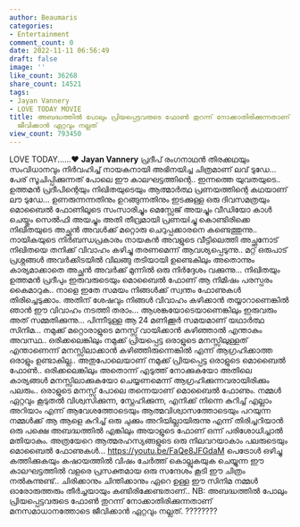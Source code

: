 ```yaml
---
author: Beaumaris
categories:
- Entertainment
comment_count: 0
date: 2022-11-11 06:56:49
draft: false
image: ''
like_count: 36268
share_count: 14521
tags:
- Jayan Vannery
- LOVE TODAY MOVIE
title: അബദ്ധത്തിൽ പോലും പ്രിയപ്പെട്ടവരുടെ ഫോൺ തുറന്ന് നോക്കാതിരിക്കുന്നതാണ് മനസമാധാനത്തോടെ
  ജീവിക്കാൻ ഏറ്റവും നല്ലത്
view_count: 793450
---
```


LOVE TODAY......❤️ **Jayan Vannery** പ്രദീപ് രംഗനാഥൻ തിരക്കഥയും സംവിധാനവും നിർവഹിച്ച് നായകനായി അഭിനയിച്ച ചിത്രമാണ് ലവ്‌ ടുഡേ... പേര് സൂചിപ്പിക്കുന്നത് പോലെ ഈ കാലഘട്ടത്തിന്റെ.. ഇന്നത്തെ യുവതയുടെ.. ഉത്തമൻ പ്രദീപിന്റെയും നിഖിതയുടെയും ആത്മാർത്ഥ പ്രണയത്തിന്റെ കഥയാണ് ലൗ ടുഡേ... ഉണരുന്നന്നതിനും ഉറങ്ങുന്നതിനും ഇടക്കുള്ള ഒരു ദിവസമത്രയും മൊബൈൽ ഫോണിലൂടെ സംസാരിച്ചും മെസ്സേജ് അയച്ചും വീഡിയോ കാൾ ചെയ്തും സെൽഫി അയച്ചും അതി തീവ്രമായി പ്രണയIച്ചു കൊണ്ടിരിക്കെ നിഖിതയുടെ അച്ഛൻ അവൾക്ക് മറ്റൊരു ചെറുപ്പക്കാരനെ കണ്ടെത്തുന്നു.. നായികയുടെ നിർബന്ധപ്രകാരം നായകൻ അവളുടെ വീട്ടിലെത്തി അച്ഛനോട് നിഖിതയെ തനിക്ക് വിവാഹം കഴിച്ചു തരണമെന്ന് ആവശ്യപ്പെടുന്നു.. മറ്റ്‌ ഒരുപാട് പ്രശ്നങ്ങൾ അവർക്കിടയിൽ വിലങ്ങു തടിയായി ഉണ്ടെകിലും അതൊന്നും കാര്യമാക്കാതെ അച്ഛൻ അവർക്ക് മുന്നിൽ ഒരു നിർദ്ദേശം വക്കുന്നു... നിഖിതയും ഉത്തമൻ പ്രദീപും ഇരുവരുടെയും മൊബൈൽ ഫോണ് ആ നിമിഷം പരസ്പരം കൈമാറുക.. നാളെ ഇതേ സമയം നിങ്ങൾക്ക് സ്വന്തം ഫോണുകൾ തിരിച്ചെടുക്കാം. അതിന് ശേഷവും നിങ്ങൾ വിവാഹം കഴിക്കാൻ തയ്യാറാണെങ്കിൽ ഞാൻ ഈ വിവാഹം നടത്തി തരാം... ആശങ്കയോടെയാണെങ്കിലും ഇരുവരും അത് സമ്മതിക്കുന്നു... പിന്നീടുള്ള ആ 24 മണിക്കൂർ സമയമാണ് യഥാർത്ഥ സിനിമ... നമുക്ക് മറ്റൊരാളുടെ മനസ്സ് വായിക്കാൻ കഴിഞ്ഞാൽ എന്താകും അവസ്ഥ.. ഒരിക്കലെങ്കിലും നമുക്ക് പ്രിയപ്പെട്ട ഒരാളുടെ മനസ്സിലുള്ളത് എന്താണെന്ന് മനസ്സിലാക്കാൻ കഴിഞ്ഞിരുന്നെങ്കിൽ എന്ന് ആഗ്രഹിക്കാത്ത ഒരാളും ഉണ്ടാകില്ല.. അതുപോലെയാണ് നമുക്ക് പ്രിയപ്പെട്ട ഒരാളുടെ മൊബൈൽ ഫോൺ.. ഒരിക്കലെങ്കിലും അതൊന്ന് എടുത്ത് നോക്കുകയോ അതിലെ കാര്യങ്ങൾ മനസ്സിലാക്കുകയോ ചെയ്യണമെന്ന് ആഗ്രഹിക്കുന്നവരായിരിക്കും പലരും.. ഒരാളുടെ മനസ്സ് പോലെ തന്നെയാണ് മൊബൈൽ ഫോണും. നമ്മൾ ഏറ്റവും കൂടുതൽ വിശ്വസിക്കുന്ന, സ്നേഹിക്കുന്ന, എനിക്ക് നിന്നെ കുറിച്ച് എല്ലാം അറിയാം എന്ന് ആവേശത്തോടെയും ആത്മവിശ്വാസത്തോടെയും പറയുന്ന നമ്മൾക്ക് ആ ആളെ കുറിച്ച് ഒരു ചുക്കും അറിയില്ലായിരുന്നു എന്ന് തിരിച്ചറിയാൻ ഒരു പക്ഷെ അബദ്ധത്തിൽ എങ്കിലും അയാളുടെ ഫോണ് ഒന്ന് പരിശോധിച്ചാൽ മതിയാകും. അത്രയേറെ ആത്മരഹസ്യങ്ങളുടെ ഒരു നിലവറയാകാം പലരുടെയും മൊബൈൽ ഫോണുകൾ... https://youtu.be/FaQe8JFGdaM പെട്രോൾ ഒഴിച്ചു കത്തിക്കുകയും കഷായത്തിൽ വിഷം ചേർത്ത് കൊല്ലുകയുക ചെയ്യുന്ന ഈ കാലഘട്ടത്തിൽ വളരെ പ്രസക്തമായ ഒരു സന്ദേശം കൂടി ഈ ചിത്രം നൽകുന്നുണ്ട്.. ചിരിക്കാനും ചിന്തിക്കാനും ഏറെ ഉള്ള ഈ സിനിമ നമ്മൾ ഓരോരുത്തരും തീർച്ചയായും കണ്ടിരിക്കേണ്ടതാണ്.. NB: അബദ്ധത്തിൽ പോലും പ്രിയപ്പെട്ടവരുടെ ഫോൺ തുറന്ന് നോക്കാതിരിക്കുന്നതാണ് മനസമാധാനത്തോടെ ജീവിക്കാൻ ഏറ്റവും നല്ലത്. ????????